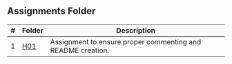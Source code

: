 ##  Assignments Folder

|  #  | Folder                                                                                  |                        Description                          |
|:---:| --------------------------------------------------------------------------------------- | ----------------------------------------------------------- |
|  1  | [H01](https://github.com/apwarren/2143-OOP-Warren/blob/master/Assignments/H01/main.cpp) | Assignment to ensure proper commenting and README creation. |
